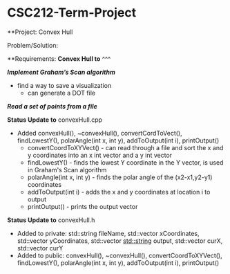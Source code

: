 # CSC212-Term-Project
**Project:
Convex Hull

Problem/Solution:


**Requirements:
**Convex Hull to**
^^^

**_Implement Graham’s Scan algorithm_**
- find a way to save a visualization
  - can generate a DOT file

**_Read a set of points from a file_**

**Status Update to**
convexHull.cpp
  * Added convexHull(), ~convexHull(), convertCordToVect(), findLowestY(), polarAngle(int x, int y), addToOutput(int i), printOutput()
    * convertCoordToXYVect() - can read through a file and sort the x and y coordinates into an x int vector and a y int vector
    * findLowestY() - finds the lowest Y coordinate in the Y vector, is used in Graham's Scan algorithm
    * polarAngle(int x, int y) - finds the polar angle of the (x2-x1,y2-y1) coordinates
    * addToOutput(int i) - adds the x and y coordinates at location i to output
    * printOutput() - prints the output vector
  
**Status Update to**
convexHull.h
  * Added to private: std::string fileName, std::vector <int> xCoordinates, std::vector <int> yCoordinates, std::vector <std::string> output, std::vector <int> curX, std::vector <int> curY
  * Added to public: convexHull(), ~convexHull(), convertCoordToXYVect(), findLowestY(), polarAngle(int x, int y), addToOutput(int i), printOutput()
